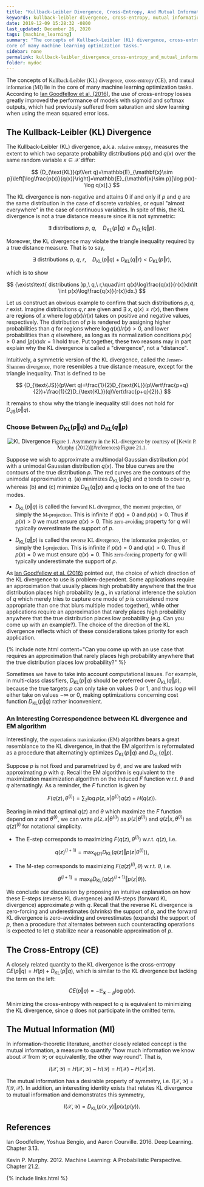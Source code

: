 ```yaml
--- 
title: "Kullback-Leibler Divergence, Cross-Entropy, And Mutual Information"
keywords: kullback-leibler divergence, cross-entropy, mutual information
date: 2019-12-09 15:28:32 -0800
last_updated: December 26, 2020
tags: [machine_learning]
summary: "The concepts of Kullback-Leibler (KL) divergence, cross-entropy (CE), and mutual information (MI) lie in the
core of many machine learning optimization tasks."
sidebar: none
permalink: kullback-leibler_divergence_cross-entropy_and_mutual_information.html
folder: mydoc
---
```


The concepts of <font face="Lora">Kullback-Leibler (KL) divergence</font>, <font face="Lora">cross-entropy (CE)</font>,
and <font face="Lora">mutual information (MI)</font> lie in the core of many machine learning optimization tasks.
According to [Ian Goodfellow et al. (2016)](#references), the use of cross-entropy losses greatly improved the
performance of models with sigmoid and softmax outputs, which had previously suffered from saturation and slow learning
when using the mean squared error loss.

## The Kullback-Leibler (KL) Divergence
The Kullback-Leibler (KL) divergence, a.k.a. <font face="Lora">relative entropy</font>, measures the extent to which two
separate probability distributions $p(x)$ and $q(x)$ over the same random variable $x\in\mathcal{X}$ differ:

$$ 
  {D_{\text{KL}}(p\Vert q)=\mathbb{E}_{\mathbf{x}\sim p}\left[\log\frac{p(x)}{q(x)}\right]=\mathbb{E}_{\mathbf{x}\sim p}[\log p(x)-\log q(x)].}
$$

The KL divergence is non-negative and attains $0$ if and only if $p$ and $q$ are the same distribution in the case of
discrete variables, or equal "almost everywhere" in the case of continuous variables. In spite of this, the KL
divergence is not a true distance measure since it is not symmetric:
 
$$
  {\exists\text{ distributions }p,\ q,\quad D_{\text{KL}}(p\Vert q)\not=D_{\text{KL}}(q\Vert p).}
$$

Moreover, the KL divergence may violate the triangle inequality required by a true distance measure. That is to say,

$$
  {\exists\text{ distributions }p,\ q,\ r,\quad D_{\text{KL}}(p\Vert q)+D_{\text{KL}}(q\Vert r)\lt D_{\text{KL}}(p\Vert r),}
$$

which is to show

$$
  {\exists\text{ distributions }p,\ q,\ r,\quad\int q(x)\log\frac{q(x)}{r(x)}dx\lt \int p(x)\log\frac{q(x)}{r(x)}dx.}
$$

Let us construct an obvious example to confirm that such distributions $p, q, r$ exist. Imagine distributions $q,r$ are
given and $\exists\ x,\ q(x)\not=r(x)$, then there are regions of $x$ where $\log q(x)/r(x)$ takes on positive and
negative values, respectively. The distribution of $p$ is rendered by assigning higher probabilities than $q$ for
regions where $\log q(x)/r(x)>0$, and lower probabilities than $q$ elsewhere, as long as its normalization conditions
$p(x)\geq0$ and $\int p(x)dx=1$ hold true. Put together, these two reasons may in part explain why the KL divergence is
called a "divergence", not a "distance".

Intuitively, a symmetric version of the KL divergence, called the <font face="Lora">Jensen-Shannon divergence</font>,
more resembles a true distance measure, except for the triangle inequality. That is defined to be

$$
  {D_{\text{JS}}(p\Vert q)=\frac{1}{2}D_{\text{KL}}(p\Vert\frac{p+q}{2})+\frac{1}{2}D_{\text{KL}}(q\Vert\frac{p+q}{2}).}
$$

It remains to show why the triangle inequality still does not hold for $D_{\text{JS}}(p\Vert q)$.

### Choose Between $D_{\text{KL}}(p\Vert q)$ and $D_{\text{KL}}(q\Vert p)$
<center>
    <img src="{{ "images/20191209-1.png" }}" alt="KL Divergence"/>
    <font face="Lora">Figure 1. Asymmetry in the KL-divergence by courtesy of [Kevin P. Murphy (2012)](#references) Figure 21.1.</font>
</center>

Suppose we wish to approximate a multimodal Gaussian distribution $p(x)$ with a unimodal Gaussian distribution $q(x)$.
The blue curves are the contours of the true distribution $p$. The red curves are the contours of the unimodal
approximation $q$. (a) minimizes $D_{\text{KL}}(p\Vert q)$ and $q$ tends to cover $p$, whereas (b) and (c) minimize
$D_{\text{KL}}(q\Vert p)$ and $q$ locks on to one of the two modes.

* $D_{\text{KL}}(p\Vert q)$ is called the <font face="Lora">forward KL divergence</font>, the <font face="Lora">moment
projection</font>, or simply the <font face="Lora">M-projection</font>. This is infinite if $q(x)=0$ and $p(x)>0$. Thus
if $p(x)>0$ we must ensure $q(x)>0$. This <font face="Lora">zero-avoiding</font> property for $q$ will typically
overestimate the support of $p$.

* $D_{\text{KL}}(q\Vert p)$ is called the <font face="Lora">reverse KL divergence</font>,
the <font face="Lora">information projection</font>, or simply the <font face="Lora">I-projection</font>. This is
infinite if $p(x)=0$ and $q(x)>0$. Thus if $p(x)=0$ we must ensure $q(x)=0$. This <font face="Lora">zero-forcing</font>
property for $q$ will typically underestimate the support of $p$.

As [Ian Goodfellow et al. (2016)](#references) pointed out, the choice of which direction of the KL divergence to use is
problem-dependent. Some applications require an approximation that usually places high probability anywhere that the
true distribution places high probability (e.g., in variational inference the solution of $q$ which merely tries to
capture one mode of $p$ is considered more appropriate than one that blurs multiple modes together), while other
applications require an approximation that rarely places high probability anywhere that the true distribution places low
probability (e.g. Can you come up with an example?). The choice of the direction of the KL divergence reflects
which of these considerations takes priority for each application.

{% include note.html content="Can you come up with an use case that requires an approximation that rarely places high
probability anywhere that the true distribution places low probability?" %}

Sometimes we have to take into account computational issues. For example, in multi-class classifiers,
$D_{\text{KL}}(p\Vert q)$ should be preferred over $D_{\text{KL}}(q\Vert p)$, because the true targets $p$ can only
take on values $0$ or $1$, and thus $\log p$ will either take on values $-\infty$ or $0$, making optimizations
concerning cost function $D_{\text{KL}}(p\Vert q)$ rather inconvenient.

### An Interesting Correspondence between KL divergence and EM algorithm
Interestingly, the <font face="Lora">expectations maximization (EM)</font> algorithm bears a great resemblance to the KL
divergence, in that the EM algorithm is reformulated as a procedure that alternatingly optimizes
$D_{\text{KL}}(p\Vert q)$ and $D_{\text{KL}}(q\Vert p)$.

Suppose $p$ is not fixed and parametrized by $\theta$, and we are tasked with approximating $p$ with $q$. Recall the EM
algorithm is equivalent to the maximization maximization algorithm on the induced $F$ function w.r.t. $\theta$ and $q$
alternatingly. As a reminder, the $F$ function is given by

$$
  {F(q(z),\theta^{(i)})=\sum_z\log p(z,x\vert\theta^{(i)})q(z)+H(q(z)).}
$$

Bearing in mind that optimal $q(z)$ and $\theta$ which maximize the $F$ function depend on $x$ and $\theta^{(i)}$, we
can write $p(z,x\vert\theta^{(i)})$ as $p(z\vert\theta^{(i)})$ and $q(z\vert x,\theta^{(i)})$ as $q(z)^{(i)}$ for
notational simplicity.

* The E-step corresponds to maximizing $F(q(z),\theta^{(i)})$ w.r.t. $q(z)$, i.e.

$$
  {q(z)^{(i+1)}=\max_{q(z)}D_{\text{KL}}(q(z)\Vert p(z\vert\theta^{(i)})),}
$$ 

* The M-step corresponds to maximizing $F(q(z)^{(i)},\theta)$ w.r.t. $\theta$, i.e.

$$
  {\theta^{(i+1)}=\max_{\theta}D_{\text{KL}}(q(z)^{(i+1)}\Vert p(z\vert\theta)).}
$$

We conclude our discussion by proposing an intuitive explanation on how these E-steps (reverse KL divergence) and
M-steps (forward KL divergence) approximate $p$ with $q$. Recall that the reverse KL divergence is zero-forcing and
underestimates (shrinks) the support of $p$, and the forward KL divergence is zero-avoiding and overestimates (expands)
the support of $p$, then a procedure that alternates between such counteracting operations is expected to let $q$
stabilize near a reasonable approximation of $p$.

## The Cross-Entropy (CE)
A closely related quantity to the KL divergence is the cross-entropy $CE(p\Vert q)=H(p)+D_{\text{KL}}(p\Vert q)$, which
is similar to the KL divergence but lacking the term on the left:

$$
  {CE(p\Vert q)=-\mathbb{E}_{\mathbf{x}\sim p}\log q(x).}
$$

Minimizing the cross-entropy with respect to $q$ is equivalent to minimizing the KL divergence, since $q$ does not
participate in the omitted term.

## The Mutual Information (MI)
In information-theoretic literature, another closely related concept is the mutual information, a measure to quantify
"how much information we know about $\mathcal{X}$ from $\mathcal{Y}$; or equivalently, the other way round". That is,

$$
  {I(\mathcal{X},\mathcal{Y})=H(\mathcal{X},\mathcal{Y})-H(\mathcal{Y})=H(\mathcal{X})-H(\mathcal{X}\vert\mathcal{Y}).}
$$

The mutual information has a desirable property of symmetry, i.e.
$I(\mathcal{X},\mathcal{Y})=I(\mathcal{Y},\mathcal{X})$. In addition, an interesting identity exists that relates KL
divergence to mutual information and demonstrates this symmetry,

$$
  {I(\mathcal{X},\mathcal{Y})=D_{\text{KL}}(p(x,y)\Vert p(x)p(y)).}
$$

## References
Ian Goodfellow, Yoshua Bengio, and Aaron Courville. 2016. Deep Learning. Chapter 3.13.

Kevin P. Murphy. 2012. Machine Learning: A Probabilistic Perspective. Chapter 21.2.

{% include links.html %}
